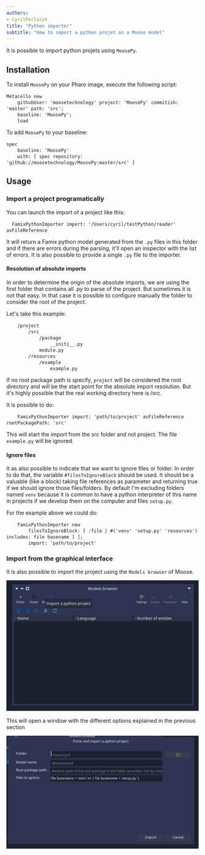 ```yaml
---
authors:
- CyrilFerlicot
title: "Python importer"
subtitle: "How to import a python projet as a Moose model"
---
```


It is possible to import python projets using `MoosePy`.

## Installation

To install `MoosePy` on your Pharo image, execute the following script:

```smalltalk
Metacello new
	githubUser: 'moosetechnology' project: 'MoosePy' commitish: 'master' path: 'src';
	baseline: 'MoosePy';
	load
```

To add `MoosePy` to your baseline:

```smalltalk
spec
	baseline: 'MoosePy'
	with: [ spec repository: 'github://moosetechnology/MoosePy:master/src' ]
```

## Usage

### Import a project programatically

You can launch the import of a project like this:

```smalltalk
  FamixPythonImporter import: '/Users/cyril/testPython/reader' asFileReference
```

It will return a Famix python model generated from the `.py` files in this folder and if there are errors during the parsing, it'll open an inspector with the list of errors.
It is also possible to provide a single `.py` file to the importer.

#### Resolution of absolute imports

In order to determine the origin of the absolute imports, we are using the first folder that contains all .py to parse of the project. But sometimes it is not that easy. In that case it is possible to configure manually the folder to consider the root of the project.
	
Let's take this example:

```	
	/project
		/src
			/package
				__initi__.py
			module.py
		/resources
			/example
				example.py
```			

If no root package path is specify, `project` will be considered the root directory and will be the start point for the absolute import resolution. But it's highly possible that the real working directory here is /src. 
	
It is possible to do:

```smalltalk	
	FamixPythonImporter import: 'path/to/project' asFileReference rootPackagePath: 'src' 
```

This will start the import from the src folder and not project. The file `example.py` will be ignored.

#### Ignore files

It as also possible to indicate that we want to ignore files or folder. In order to do that, the variable `#filesToIgnoreBlock` should be used. It should be a valuable (like a block) taking file references as parameter and returning true if we should ignore those files/folders.
By default I'm excluding folders named `venv` because it is common to have a python interpreter of this name in projects if we develop them on the computer and files `setup.py`.

For the example above we could do:

```smalltalk
	FamixPythonImporter new
		filesToIgnoreBlock: [ :file | #('venv' 'setup.py' 'resources') includes: file basename ] ];
		import: 'path/to/project'
```

### Import from the graphical interface

It is also possible to import the project using the `Models browser` of Moose. 


![Model browser](./img/modelbrowserpython.png)

This will open a window with the different options explained in the previous section

![Python import UI](./img/importpython.png)
